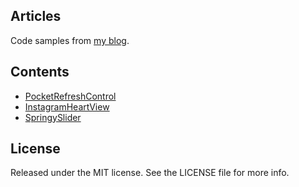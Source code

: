 ## Articles

Code samples from [my blog](http://wojteklukaszuk.com). 

## Contents

* [PocketRefreshControl](http://wojteklukaszuk.com/blog/2014/07/14/pocket-on-steroids/) 
* [InstagramHeartView](http://wojteklukaszuk.com/blog/2014/08/24/instagrams-like/)
* [SpringySlider](http://wojteklukaszuk.com/blog/2014/09/06/springy-slider/)

## License

Released under the MIT license. See the LICENSE file for more info.
